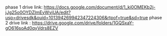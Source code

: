  phase 1 drive link:
https://docs.google.com/document/d/1_ki0OMEKb2j-jJg25o0OYDZlmEvWvjUA/edit?usp=drivesdk&ouid=101394269942347224306&rtpof=true&sd=true
 phase 2 drive link :
https://drive.google.com/drive/folders/1GQSxaY-gO616soAd0qyVdrs8EZV
